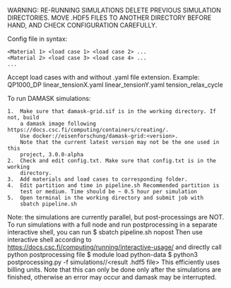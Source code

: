 WARNING: RE-RUNNING SIMULATIONS DELETE PREVIOUS SIMULATION DIRECTORIES. MOVE 
.HDF5 FILES TO ANOTHER DIRECTORY BEFORE HAND, AND CHECK CONFIGURATION CAREFULLY.

Config file in syntax:

    <Material 1> <load case 1> <load case 2> ...
    <Material 2> <load case 3> <load case 4> ...
    ...

Accept load cases with and without .yaml file extension. Example:
QP1000_DP linear_tensionX.yaml linear_tensionY.yaml tension_relax_cycle

To run DAMASK simulations:

    1.  Make sure that damask-grid.sif is in the working directory. If not, build
        a damask image following https://docs.csc.fi/computing/containers/creating/.
        Use docker://eisenforschung/damask-grid:<version>.
        Note that the current latest version may not be the one used in this
        project, 3.0.0-alpha
    2.  Check and edit config.txt. Make sure that config.txt is in the working
        directory.
    3.  Add materials and load cases to corresponding folder.
    4.  Edit partition and time in pipeline.sh Recommended partition is
        test or medium. Time should be ~ 0.5 hour per simulation
    5.  Open terminal in the working directory and submit job with
        sbatch pipeline.sh
        
Note: the simulations are currently parallel, but post-processings are NOT. To run
simulations with a full node and run postprocessing in a separate interactive shell,
you can run
        $ sbatch pipeline.sh nopost
Then use interactive shell according to
        https://docs.csc.fi/computing/running/interactive-usage/
and directly call python postprocessing file
        $ module load python-data
        $ python3 postprocessing.py -f simulations/<simulation directory>/<result .hdf5 file>
This efficiently uses billing units. Note that this can only be done only after 
the simulations are finished, otherwise an error may occur and damask may be
interrupted.

